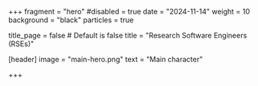+++
fragment = "hero"
#disabled = true
date = "2024-11-14"
weight = 10
background = "black"
particles = true

title_page = false # Default is false
title = "Research Software Engineers (RSEs)"

[header]
  image = "main-hero.png"
  text = "Main character"

+++
